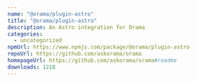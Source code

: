 ```yaml
---
name: "@orama/plugin-astro"
title: "@orama/plugin-astro"
description: An Astro integration for Orama
categories:
  - uncategorized
npmUrl: https://www.npmjs.com/package/@orama/plugin-astro
repoUrl: https://github.com/askorama/orama
homepageUrl: https://github.com/askorama/orama#readme
downloads: 1218
---
```


